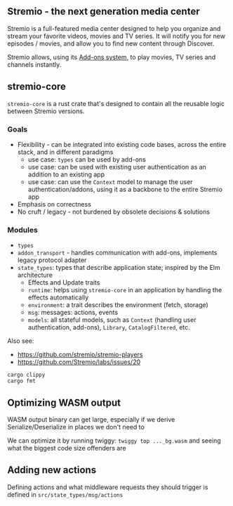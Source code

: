 ## Stremio - the next generation media center

Stremio is a full-featured media center designed to help you organize and stream your favorite videos, movies and TV series. It will notify you for new episodes / movies, and allow you to find new content through Discover.

Stremio allows, using its [Add-ons system](https://github.com/Stremio/stremio-addon-sdk), to play movies, TV series and channels instantly.

## stremio-core

`stremio-core` is a rust crate that's designed to contain all the reusable logic between Stremio versions.

### Goals

* Flexibility - can be integrated into existing code bases, across the entire stack, and in different paradigms
	* use case: `types` can be used by add-ons
	* use case: can be used with existing user authentication as an addition to an existing app
	* use case: can use the `Context` model to manage the user authentication/addons, using it as a backbone to the entire Stremio app
* Emphasis on correctness
* No cruft / legacy - not burdened by obsolete decisions & solutions

### Modules

* `types`
* `addon_transport` - handles communication with add-ons, implements legacy protocol adapter
* `state_types`: types that describe application state; inspired by the Elm architecture
	* Effects and Update traits
	* `runtime`: helps using `stremio-core` in an application by handling the effects automatically
	* `environment`: a trait describes the environment (fetch, storage)
	* `msg`: messages: actions, events
	* `models`: all stateful models, such as `Context` (handling user authentication, add-ons), `Library`, `CatalogFiltered`, etc.


Also see:
* https://github.com/stremio/stremio-players
* https://github.com/Stremio/labs/issues/20

```
cargo clippy
cargo fmt
```

## Optimizing WASM output

WASM output binary can get large, especially if we derive Serialize/Deserialize in places we don't need to

We can optimize it by running twiggy: `twiggy top ..._bg.wasm` and seeing what the biggest code size offenders are


## Adding new actions

Defining actions and what middleware requests they should trigger is defined in `src/state_types/msg/actions`
